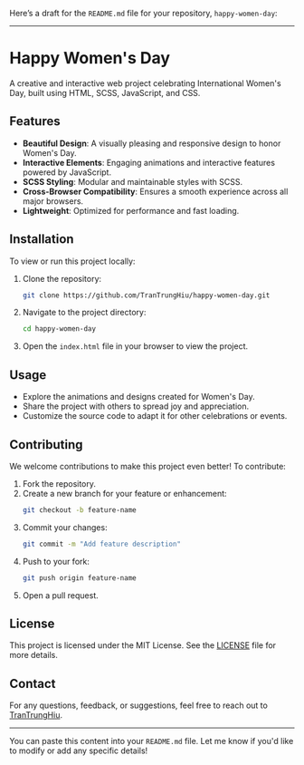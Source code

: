 Here’s a draft for the `README.md` file for your repository, `happy-women-day`:

---

# Happy Women's Day

A creative and interactive web project celebrating International Women's Day, built using HTML, SCSS, JavaScript, and CSS.

## Features

- **Beautiful Design**: A visually pleasing and responsive design to honor Women's Day.
- **Interactive Elements**: Engaging animations and interactive features powered by JavaScript.
- **SCSS Styling**: Modular and maintainable styles with SCSS.
- **Cross-Browser Compatibility**: Ensures a smooth experience across all major browsers.
- **Lightweight**: Optimized for performance and fast loading.

## Installation

To view or run this project locally:

1. Clone the repository:
   ```bash
   git clone https://github.com/TranTrungHiu/happy-women-day.git
   ```
2. Navigate to the project directory:
   ```bash
   cd happy-women-day
   ```
3. Open the `index.html` file in your browser to view the project.

## Usage

- Explore the animations and designs created for Women's Day.
- Share the project with others to spread joy and appreciation.
- Customize the source code to adapt it for other celebrations or events.

## Contributing

We welcome contributions to make this project even better! To contribute:

1. Fork the repository.
2. Create a new branch for your feature or enhancement:
   ```bash
   git checkout -b feature-name
   ```
3. Commit your changes:
   ```bash
   git commit -m "Add feature description"
   ```
4. Push to your fork:
   ```bash
   git push origin feature-name
   ```
5. Open a pull request.

## License

This project is licensed under the MIT License. See the [LICENSE](./LICENSE) file for more details.

## Contact

For any questions, feedback, or suggestions, feel free to reach out to [TranTrungHiu](https://github.com/TranTrungHiu).

---

You can paste this content into your `README.md` file. Let me know if you'd like to modify or add any specific details!
